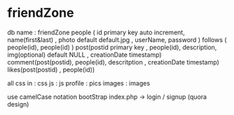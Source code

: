 # friendZone
db name : friendZone
people ( id primary key auto increment, name(first&last) , photo default default.jpg , userName, password )
follows ( people(id), people(id) )
post(postid primary key , people(id), description, img(optional) default NULL , creationDate timestamp)
comment(post(postid), people(id), descritption , creationDate timestamp)
likes(post(postid) , people(id))


all css in : css
js : 		js
profile : pics
images : images


 use camelCase notation 
bootStrap
index.php -> login / signup (quora design)
